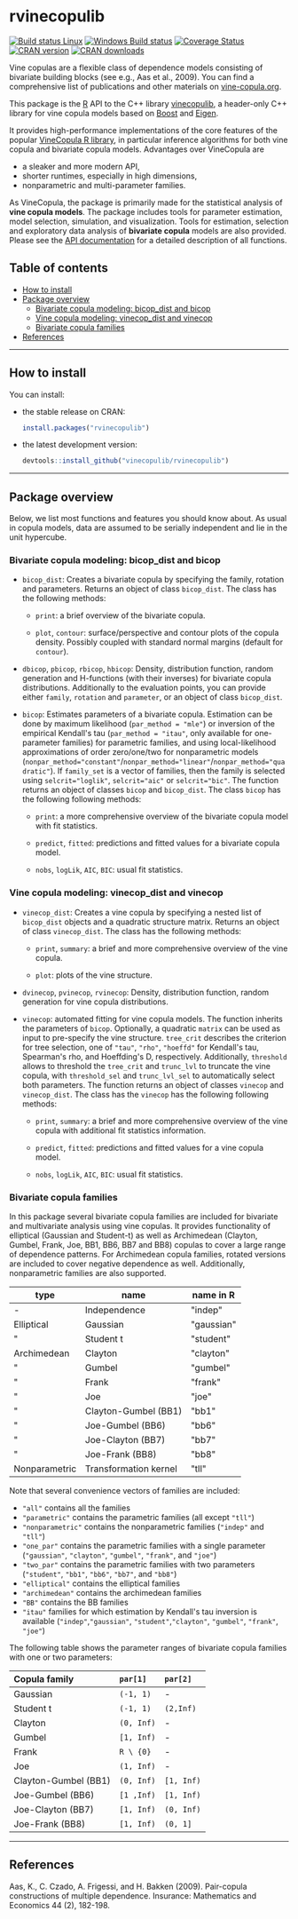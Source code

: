 rvinecopulib
==========

[![Build status Linux](https://travis-ci.org/vinecopulib/rvinecopulib.svg?branch=master)](https://travis-ci.org/vinecopulib/rvinecopulib)
[![Windows Build status](http://ci.appveyor.com/api/projects/status/github/vinecopulib/rvinecopulib?svg=true)](https://ci.appveyor.com/project/vinecopulib/rvinecopulib)
[![Coverage Status](https://img.shields.io/codecov/c/github/vinecopulib/rvinecopulib/master.svg)](https://codecov.io/github/vinecopulib/rvinecopulib?branch=master)
[![CRAN version](http://www.r-pkg.org/badges/version/rvinecopulib)](https://cran.r-project.org/package=rvinecopulib) 
[![CRAN downloads](http://cranlogs.r-pkg.org/badges/rvinecopulib)](https://cran.r-project.org/package=rvinecopulib)

Vine copulas are a flexible class of dependence models consisting of bivariate 
building blocks (see e.g., Aas et al., 2009). You can find a comprehensive 
list of publications and other materials on [vine-copula.org](http://www.statistics.ma.tum.de/en/research/vine-copula-models/).

This package is the [R](https://cran.r-project.org/) API to the C++ library 
[vinecopulib](https://github.com/vinecopulib/vinecopulib), a header-only 
C++ library for vine copula models based on [Boost](http://eigen.tuxfamily.org/index.php?title=Main_Page) and 
[Eigen](http://www.boost.org/). 

It provides high-performance implementations of the core features of the popular
[VineCopula R library](https://github.com/tnagler/VineCopula), in particular
inference algorithms for both vine copula and bivariate copula models.
Advantages over VineCopula are  
* a sleaker and more modern API,
* shorter runtimes, especially in high dimensions,
* nonparametric and multi-parameter families.

As VineCopula, the package is primarily made for the statistical analysis of 
**vine copula models**. The package includes tools for parameter estimation, 
model selection, simulation, and visualization. Tools for estimation, selection 
and exploratory data analysis of **bivariate copula** models are also provided. 
Please see the [API documentation](https://vinecopulib.github.io/rvinecopulib/) 
for a detailed description of all functions.

Table of contents
-----------------

- [How to install](#how-to-install)
- [Package overview](#package-overview)
	- [Bivariate copula modeling: bicop_dist and bicop](#bivariate-copula-modeling-bicop_dist-and-bicop)
	- [Vine copula modeling: vinecop_dist and vinecop](#vine-copula-modeling-vinecop_dist-and-vinecop)
	- [Bivariate copula families](#bivariate-copula-families)
- [References](#references)

------------------------------------------------------------------------


How to install
--------------


You can install:

-   the stable release on CRAN:

    ``` r
    install.packages("rvinecopulib")
    ```

-   the latest development version:

    ``` r
    devtools::install_github("vinecopulib/rvinecopulib")
    ```

------------------------------------------------------------------------

Package overview
----------------

Below, we list most functions and features you should know about. As usual in 
copula models, data are assumed to be serially independent and lie in the unit
hypercube. 

### Bivariate copula modeling: bicop_dist and bicop

  * `bicop_dist`: Creates a bivariate copula by specifying the family, rotation 
    and parameters. Returns an object of class `bicop_dist`. The class has the
    following methods:
     
     * `print`: a brief overview of the bivariate copula. 
            
     * `plot`, `contour`: surface/perspective and contour plots of the copula
        density. Possibly coupled with standard normal margins (default for
        `contour`). 
        
  * `dbicop`, `pbicop`, `rbicop`, `hbicop`: Density, distribution function, random 
    generation and H-functions (with their inverses) for bivariate copula 
    distributions. Additionally to the evaluation points, you can provide 
    either `family`, `rotation` and `parameter`, or an object of class 
    `bicop_dist`.

  * `bicop`: Estimates parameters of a bivariate copula. Estimation can be done 
    by maximum likelihood (`par_method = "mle"`) or inversion of the empirical 
    Kendall's tau (`par_method = "itau"`, only available for one-parameter 
    families) for parametric families, and using local-likelihood 
    approximations of order zero/one/two for nonparametric models 
    (`nonpar_method="constant"`/`nonpar_method="linear"`/`nonpar_method="quadratic"`). 
    If `family_set` is a vector of families, then the family is selected using
    `selcrit="loglik"`, `selcrit="aic"` or `selcrit="bic"`. The function 
    returns an object of classes `bicop` and `bicop_dist`.
    The class `bicop` has the following following methods:
    
     * `print`: a more comprehensive overview of the bivariate copula model 
       with fit statistics. 
            
     * `predict`, `fitted`: predictions and fitted values for a bivariate 
       copula model.
       
     * `nobs`, `logLik`, `AIC`, `BIC`: usual fit statistics.

### Vine copula modeling: vinecop_dist and vinecop

  * `vinecop_dist`: Creates a vine copula by specifying a nested list of 
    `bicop_dist` objects and a quadratic structure matrix. 
    Returns an object of class `vinecop_dist`. The class has the
    following methods:
     
     * `print`, `summary`: a brief and more comprehensive overview of the vine 
       copula. 
            
     * `plot`: plots of the vine structure. 
        
  * `dvinecop`, `pvinecop`, `rvinecop`: Density, distribution function, random 
    generation for vine copula distributions. 

  * `vinecop`: automated fitting for vine copula models. The function inherits 
    the parameters of `bicop`. Optionally, a quadratic `matrix` can be used as 
    input to pre-specify the vine structure. `tree_crit` describes the 
    criterion for tree selection, one of `"tau"`, `"rho"`, `"hoeffd"` for 
    Kendall's tau, Spearman's rho, and Hoeffding's D, respectively.
    Additionally, `threshold` allows to threshold the `tree_crit` and 
    `trunc_lvl` to truncate the vine copula, with `threshold_sel` and 
    `trunc_lvl_sel` to automatically select both parameters. The function 
    returns an object of classes `vinecop` and `vinecop_dist`.
    The class has the `vinecop` has the following following methods:
    
     * `print`, `summary`: a brief and more comprehensive overview of the vine 
       copula with additional fit statistics information.
            
     * `predict`, `fitted`: predictions and fitted values for a vine 
       copula model.
       
     * `nobs`, `logLik`, `AIC`, `BIC`: usual fit statistics.

### Bivariate copula families

In this package several bivariate copula families are included for bivariate 
and multivariate analysis using vine copulas. It provides 
functionality of elliptical (Gaussian and Student-t) as well as Archimedean 
(Clayton, Gumbel, Frank, Joe, BB1, BB6, BB7 and BB8) copulas to cover a large
range of dependence patterns. For Archimedean copula families,
rotated versions are included to cover negative dependence as well. 
Additionally, nonparametric families are also supported.

| type          | name                  | name in R     |
|---------------|-----------------------|---------------|
| -             | Independence          | "indep"       |
| Elliptical    | Gaussian              | "gaussian"    |
| "             | Student t             | "student"     |
| Archimedean   | Clayton               | "clayton"     |
| "             | Gumbel                | "gumbel"      |
| "             | Frank                 | "frank"       |
| "             | Joe                   | "joe"         |
| "             | Clayton-Gumbel (BB1)  | "bb1"         |
| "             | Joe-Gumbel (BB6)      | "bb6"         |
| "             | Joe-Clayton (BB7)     | "bb7"         |
| "             | Joe-Frank (BB8)       | "bb8"         |
| Nonparametric | Transformation kernel | "tll"         |

Note that several convenience vectors of families are included:
* `"all"` contains all the families
* `"parametric"` contains the parametric families (all except `"tll"`)
* `"nonparametric"` contains the nonparametric families (`"indep"` and `"tll"`)
* `"one_par"` contains the parametric families with a single parameter
(`"gaussian"`, `"clayton"`, `"gumbel"`, `"frank"`, and `"joe"`)
* `"two_par"` contains the parametric families with two parameters
(`"student"`, `"bb1"`, `"bb6"`, `"bb7"`, and `"bb8"`)
* `"elliptical"` contains the elliptical families
* `"archimedean"` contains the archimedean families
* `"BB"` contains the BB families
* `"itau"` families for which estimation by Kendall's tau inversion is available
(`"indep"`,`"gaussian"`, `"student"`,`"clayton"`, `"gumbel"`, `"frank"`, `"joe"`)

The following table shows the parameter ranges of bivariate copula families with 
one or two parameters:

| Copula family                    | `par[1]`        | `par[2]`  |
|:---------------------------------|:-------------|:-------------|
| Gaussian                         | `(-1, 1)`    | -            |
| Student t                        | `(-1, 1)`    | `(2,Inf)`    |
| Clayton                          | `(0, Inf)`   | -            |
| Gumbel                           | `[1, Inf)`   | -            |
| Frank                            | `R \ {0}`    | -            |
| Joe                              | `(1, Inf)`   | -            |
| Clayton-Gumbel (BB1)             | `(0, Inf)`   | `[1, Inf)`   |
| Joe-Gumbel (BB6)                 | `[1 ,Inf)`   | `[1, Inf)`   |
| Joe-Clayton (BB7)                | `[1, Inf)`   | `(0, Inf)`   |
| Joe-Frank (BB8)                  | `[1, Inf)`   | `(0, 1]`     |

------------------------------------------------------------------------

References
----------

Aas, K., C. Czado, A. Frigessi, and H. Bakken (2009). Pair-copula constructions of multiple dependence. Insurance: Mathematics and Economics 44 (2), 182-198.
